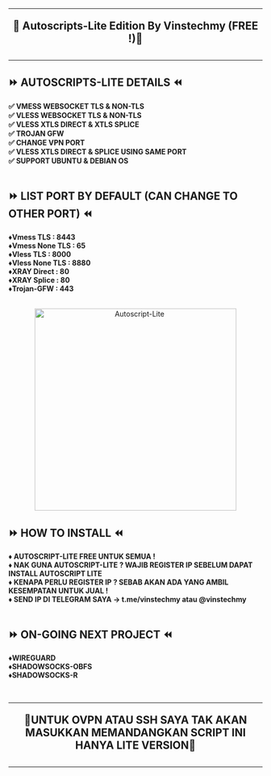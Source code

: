 <!DOCTYPE html>
<h2 align="center">
<hr>
🔱 Autoscripts-Lite Edition By Vinstechmy (FREE !)🔱
<h2><hr>

## ⏩ AUTOSCRIPTS-LITE DETAILS ⏪
<b>
✅ VMESS WEBSOCKET TLS & NON-TLS <br>
✅ VLESS WEBSOCKET TLS & NON-TLS <br>
✅ VLESS XTLS DIRECT & XTLS SPLICE <br>
✅ TROJAN GFW <br>
✅ CHANGE VPN PORT <br>
✅ VLESS XTLS DIRECT & SPLICE USING SAME PORT <br>
✅ SUPPORT UBUNTU & DEBIAN OS <br>
<br>
</b>

## ⏩ LIST PORT BY DEFAULT (CAN CHANGE TO OTHER PORT) ⏪
<b>
♦️Vmess TLS               : 8443 <br>
♦️Vmess None TLS          : 65 <br>
♦️Vless TLS               : 8000 <br>
♦️Vless None TLS          : 8880 <br>
♦️XRAY Direct             : 80 <br>
♦️XRAY Splice             : 80 <br>
♦️Trojan-GFW              : 443 <br>
<br>
</b>
<p align="center">
<img src="https://user-images.githubusercontent.com/82468311/136897803-04b20c58-e59e-4847-ae80-936702734174.png" width="400" title="Autoscript-Lite">
</p>

## ⏩ HOW TO INSTALL ⏪
<b>
♦️ AUTOSCRIPT-LITE FREE  UNTUK SEMUA ! <br>
♦️ NAK GUNA AUTOSCRIPT-LITE ? WAJIB REGISTER IP SEBELUM DAPAT INSTALL AUTOSCRIPT LITE <br>
♦️ KENAPA PERLU REGISTER IP ? SEBAB AKAN ADA YANG AMBIL KESEMPATAN UNTUK JUAL ! <br>
♦️ SEND IP DI TELEGRAM SAYA -> t.me/vinstechmy atau @vinstechmy <br>
<br>
</b>
  
## ⏩ ON-GOING NEXT PROJECT ⏪
<b>
♦️WIREGUARD<br>
♦️SHADOWSOCKS-OBFS<br>
♦️SHADOWSOCKS-R<br>
<br>
</b>
<h2 align="center">
<hr>
🔺UNTUK OVPN ATAU SSH SAYA TAK AKAN MASUKKAN MEMANDANGKAN SCRIPT INI HANYA LITE VERSION🔺
<h2><hr>

